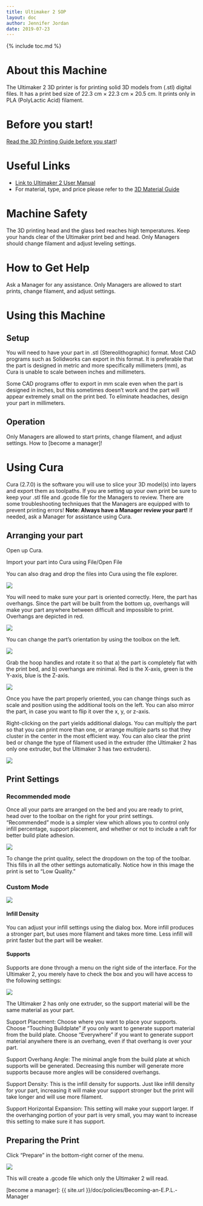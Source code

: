 ```yaml
---
title: Ultimaker 2 SOP
layout: doc
author: Jennifer Jordan
date: 2019-07-23
---
```


{% include toc.md %}

# About this Machine

The Ultimaker 2 3D printer is for printing solid 3D models from (.stl) digital files. It has a print bed size of 22.3 cm × 22.3 cm × 20.5 cm. It prints only in PLA (PolyLactic Acid) filament.

# Before you start!
[Read the 3D Printing Guide before you start](/doc/equip/printer/3D-Printing-Checklist)!

# Useful Links
- [Link to Ultimaker 2 User Manual](https://ultimaker.com/en/resources/16955-changing-filament)
- For material, type, and price please refer to the [3D Material Guide](../Printer-Materials)

# Machine Safety
The 3D printing head and the glass bed reaches high temperatures. Keep your hands clear of the Ultimaker print bed and head. Only Managers should change filament and adjust leveling settings.

# How to Get Help
Ask a Manager for any assistance. Only Managers are allowed to start prints, change filament, and adjust settings. 

# Using this Machine


## Setup
You will need to have your part in .stl (Stereolithographic) format. Most CAD programs such as Solidworks can export in this format. It is preferable that the part is designed in metric and more specifically millimeters (mm), as Cura is unable to scale between inches and millimeters.

Some CAD programs offer to export in mm scale even when the part is designed in inches, but this sometimes doesn’t work and the part will appear extremely small on the print bed. To eliminate headaches, design your part in millimeters.

## Operation
Only Managers are allowed to start prints, change filament, and adjust settings. How to [become a manager]!

# Using Cura
Cura (2.7.0) is the software you will use to slice your 3D model(s) into layers and export them as toolpaths. If you are setting up your own print be sure to keep your .stl file and .gcode file for the Managers to review. There are some troubleshooting techniques that the Managers are equipped with to prevent printing errors! **Note: Always have a Manager review your part!** If needed, ask a Manager for assistance using Cura. 

## Arranging your part
Open up Cura.

Import your part into Cura using File/Open File

You can also drag and drop the files into Cura using the file explorer.

![](img/image2.png) <!-- {width="3.869792213473316in" height="3.299245406824147in"} -->

You will need to make sure your part is oriented correctly. Here, the part has overhangs. Since the part will be built from the bottom up, overhangs will make your part anywhere between difficult and impossible to print. Overhangs are depicted in red.  

![](img/image18.png) <!-- {width="6.5in" height="5.222222222222222in"} -->

You can change the part’s orientation by using the toolbox on the left.  

![](img/image13.png) <!-- {width="2.3541666666666665in" height="5.197916666666667in"} -->

Grab the hoop handles and rotate it so that a) the part is completely flat with the print bed, and b) overhangs are minimal. Red is the X-axis, green is the Y-axis, blue is the Z-axis.

![](img/image15.png) <!-- {width="6.5in" height="6.138888888888889in"} -->

Once you have the part properly oriented, you can change things such as scale and position using the additional tools on the left. You can also mirror the part, in case you want to flip it over the x, y, or z-axis.

Right-clicking on the part yields additional dialogs. You can multiply the part so that you can print more than one, or arrange multiple parts so that they cluster in the center in the most efficient way. You can also clear the print bed or change the type of filament used in the extruder (the Ultimaker 2 has only one extruder, but the Ultimaker 3 has two extruders).

![](img/image14.png) <!-- {width="3.3541666666666665in" height="3.7916666666666665in"} -->

## Print Settings

### Recommended mode

Once all your parts are arranged on the bed and you are ready to print, head over to the toolbar on the right for your print settings. “Recommended” mode is a simpler view which allows you to control only infill percentage, support placement, and whether or not to include a raft for better build plate adhesion.

![](img/image17.png) <!-- {width="4.947916666666667in" height="7.791666666666667in"} -->

To change the print quality, select the dropdown on the top of the toolbar. This fills in all the other settings automatically. Notice how in this image the print is set to “Low Quality.”

### Custom Mode

![](img/image8.png) <!-- {width="4.895833333333333in"height="8.614583333333334in"} -->

#### Infill Density

You can adjust your infill settings using the dialog box. More infill produces a stronger part, but uses more filament and takes more time. Less infill will print faster but the part will be weaker.

#### Supports

Supports are done through a menu on the right side of the interface. For the Ultimaker 2, you merely have to check the box and you will have access to the following settings:

![](img/image5.png) <!-- {width="4.291666666666667in"height="1.6041666666666667in"} -->

The Ultimaker 2 has only one extruder, so the support material will be the same material as your part.

Support Placement: Choose where you want to place your supports. Choose “Touching Buildplate” if you only want to generate support material from the build plate. Choose “Everywhere” if you want to generate support material anywhere there is an overhang, even if that overhang is over your part.

Support Overhang Angle: The minimal angle from the build plate at which supports will be generated. Decreasing this number will generate more supports because more angles will be considered overhangs.

Support Density: This is the infill density for supports. Just like infill density for your part, increasing it will make your support stronger but the print will take longer and will use more filament.

Support Horizontal Expansion: This setting will make your support larger. If the overhanging portion of your part is very small, you may want to increase this setting to make sure it has support.

## Preparing the Print

Click “Prepare” in the bottom-right corner of the menu.

![](img/image16.png) <!-- {width="4.458333333333333in"height="1.1770833333333333in"} -->

This will create a .gcode file which only the Ultimaker 2 will read.

[become a manager]: {{ site.url }}/doc/policies/Becoming-an-E.P.L.-Manager
